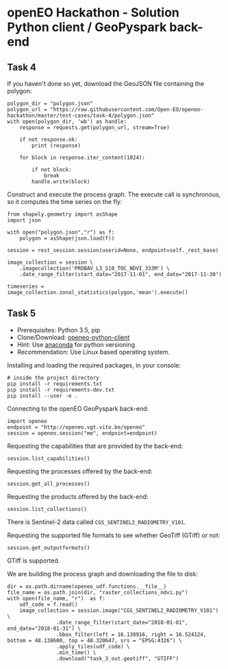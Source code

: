 # openEO Hackathon - Solution Python client / GeoPyspark back-end

## Task 4

If you haven't done so yet, download the GeoJSON file containing the polygon:
```{python}
polygon_dir = "polygon.json"
polygon_url = "https://raw.githubusercontent.com/Open-EO/openeo-hackathon/master/test-cases/task-4/polygon.json"
with open(polygon_dir, 'wb') as handle:
    response = requests.get(polygon_url, stream=True)
    
    if not response.ok:
        print (response)

    for block in response.iter_content(1024):

        if not block:
            break
        handle.write(block)
```

Construct and execute the process graph. The execute call is synchronous, so it computes the time series on the fly:
```{python}
from shapely.geometry import asShape
import json

with open("polygon.json","r") as f:
    polygon = asShape(json.load(f))

session = rest_session.session(userid=None, endpoint=self._rest_base)

image_collection = session \
    .imagecollection('PROBAV_L3_S10_TOC_NDVI_333M') \
    .date_range_filter(start_date="2017-11-01", end_date="2017-11-30")

timeseries = image_collection.zonal_statistics(polygon,'mean').execute()
```

## Task 5
* Prerequisites: Python 3.5, pip
* Clone/Download: [openeo-python-client](https://github.com/Open-EO/openeo-python-client)
* Hint: Use [anaconda](https://anaconda.org/anaconda/python) for python versioning
* Recommendation: Use Linux based operating system.

Installing and loading the required packages, in your console:
```{bash}
# inside the project directory
pip install -r requirements.txt
pip install -r requirements-dev.txt
pip install --user -e .
```

Connecting to the openEO GeoPyspark back-end:
```{python}
import openeo
endpoint = "http://openeo.vgt.vito.be/openeo"
session = openeo.session("me", endpoint=endpoint)
```

Requesting the capabilities that are provided by the back-end:
```{python}
session.list_capabilities()
```

Requesting the processes offered by the back-end:
```{python}
session.get_all_processes()
```

Requesting the products offered by the back-end:
```{python}
session.list_collections()
```
There is Sentinel-2 data called `CGS_SENTINEL2_RADIOMETRY_V101`.

Requesting the supported file formats to see whether GeoTiff (GTiff) or not:
```{python}
session.get_outputformats()
```
GTiff is supported.

We are building the process graph and downloading the file to disk:
```{python}
dir = os.path.dirname(openeo_udf.functions.__file__)
file_name = os.path.join(dir, "raster_collections_ndvi.py")
with open(file_name, "r")  as f:
    udf_code = f.read()
    image_collection = session.image("CGS_SENTINEL2_RADIOMETRY_V101") \
                .date_range_filter(start_date="2018-01-01", end_date="2018-01-31") \
                .bbox_filter(left = 16.138916, right = 16.524124, bottom = 48.138600, top = 48.320647, srs = "EPSG:4326") \
                .apply_tiles(udf_code) \
                .min_time() \
                .download("task_3_out.geotiff", "GTIFF")
```
